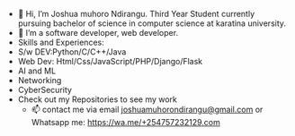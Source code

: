 - 👋 Hi, I’m Joshua muhoro Ndirangu. Third Year Student currently pursuing bachelor of science in computer science at karatina university.
- 👀 I’m a software developer, web developer.
- Skills and Experiences:
- S/w DEV:Python/C/C++/Java
- Web Dev: Html/Css/JavaScript/PHP/Django/Flask
- AI and ML
- Networking
- CyberSecurity
- Check out my Repositories to see my work
  - 📫 contact me via email joshuamuhorondirangu@gmail.com or
Whatsapp me: https://wa.me/+254757232129.com

<!---
DYNOSTAR/DYNOSTAR is a ✨ special ✨ repository because its `README.md` (this file) appears on your GitHub profile.
You can click the Preview link to take a look at your changes.
--->
